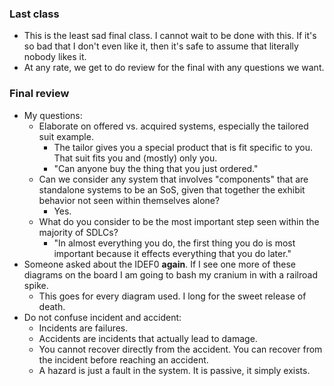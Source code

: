 ### Last class
- This is the least sad final class. I cannot wait to be done with this. If it's so bad that I don't even like it, then it's safe to assume that literally nobody likes it.
- At any rate, we get to do review for the final with any questions we want. 

### Final review
- My questions:
	- Elaborate on offered vs. acquired systems, especially the tailored suit example.
		- The tailor gives you a special product that is fit specific to you. That suit fits you and (mostly) only you.
		- "Can anyone buy the thing that you just ordered."
	- Can we consider any system that involves "components" that are standalone systems to be an SoS, given that together the exhibit behavior not seen within themselves alone?
		- Yes.
	- What do you consider to be the most important step seen within the majority of SDLCs?
		- "In almost everything you do, the first thing you do is most important because it effects everything that you do later."
- Someone asked about the IDEF0 **again**. If I see one more of these diagrams on the board I am going to bash my cranium in with a railroad spike.
	- This goes for every diagram used. I long for the sweet release of death.
- Do not confuse incident and accident:
	- Incidents are failures.
	- Accidents are incidents that actually lead to damage.
	- You cannot recover directly from the accident. You can recover from the incident before reaching an accident.
	- A hazard is just a fault in the system. It is passive, it simply exists.